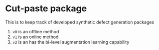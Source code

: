 # Cut-paste package
This is to keep track of developed synthetic defect generation packages
1. ```v0``` is an offline method
2. ```v1``` is an online method
3. ```v2``` is an has the bi-level augmentation learning capability






